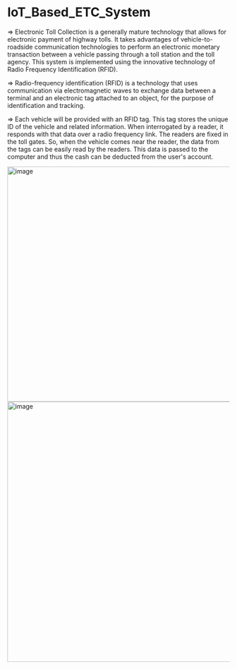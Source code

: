 # IoT_Based_ETC_System

=> Electronic Toll Collection is a generally mature technology that allows for electronic payment of highway tolls. It takes advantages of vehicle-to-roadside communication technologies to perform an electronic monetary transaction between a vehicle passing through a toll station and the toll agency. This system is implemented using the innovative technology of Radio Frequency Identification (RFID).

=> Radio-frequency identification (RFID) is a technology that uses communication via electromagnetic waves to exchange data between a terminal and an electronic tag attached to an object, for the purpose of identification and tracking.

=> Each vehicle will be provided with an RFID tag. This tag stores the unique ID of the vehicle and related information. When interrogated by a reader, it responds with that data over a radio frequency link. The readers are fixed in the toll gates. So, when the vehicle comes near the reader, the data from the tags can be easily read by the readers. This data is passed to the computer and thus the cash can be deducted from the user's account.

<img width="533" alt="image" src="https://github.com/Kalirajm01/IoT_Based_ETC_System/assets/92640470/26df098f-3ff2-48d1-a23c-7416ff3b3d6c">

<img width="590" alt="image" src="https://github.com/Kalirajm01/IoT_Based_ETC_System/assets/92640470/dda6acbd-e66b-42d9-a6d9-b9eff73fc146">

